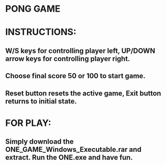 # PONG GAME
# INSTRUCTIONS:

## W/S keys for controlling player left, UP/DOWN arrow keys for controlling player right.
## Choose final score 50 or 100 to start game.
## Reset button resets the active game, Exit button returns to initial state.

# FOR PLAY:

## Simply download the ONE_GAME_Windows_Executable.rar and extract. Run the ONE.exe and have fun.
